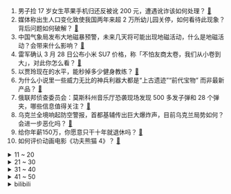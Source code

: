1. 男子捡 17 岁女生苹果手机归还反被讹 200 元，遭遇讹诈该如何处理？ [:link:](https://www.zhihu.com/question/649952116)
2. 媒体称出生人口变化致使我国两年来超 2 万所幼儿园关停，如何看待此现象？背后问题如何破解？ [:link:](https://www.zhihu.com/question/649976337)
3. 中国气象局发布大地磁暴预警，未来几天将可能出现地磁活动，什么是地磁活动？会带来什么影响？ [:link:](https://www.zhihu.com/question/649941504)
4. 雷军确认 3 月 28 日公布小米 SU7 价格，称「不怕友商太卷，我们从小卷到大」，对此你怎么看？ [:link:](https://www.zhihu.com/question/649961422)
5. 以贾玲现在的水平，能秒掉多少健身教练？ [:link:](https://www.zhihu.com/question/644761655)
6. 为什么小说里一些威力无比的神兵利器大都是“上古遗迹”“前代宝物” 而非最新产品？ [:link:](https://www.zhihu.com/question/25143373)
7. 俄联邦侦查委员会：莫斯科州音乐厅恐袭现场发现 500 多发子弹和 28 个弹夹，哪些信息值得关注？ [:link:](https://www.zhihu.com/question/649985315)
8. 乌克兰全境响起防空警报，首都基辅传出巨大爆炸声，目前乌克兰局势如何？会进一步恶化吗？ [:link:](https://www.zhihu.com/question/649933323)
9. 给你年薪150万，你愿意只干十年就退休吗？ [:link:](https://www.zhihu.com/question/649825967)
10. 如何评价动画电影《功夫熊猫 4》？ [:link:](https://www.zhihu.com/question/649615858)
<details>
<summary>11 ~ 20</summary>

11. 什么是捧杀？ [:link:](https://www.zhihu.com/question/526384022)
12. 俄媒公布恐袭事件嫌疑人招供细节，嫌犯称「为了钱，太久没有工作了，想干活」，如何看待此事？ [:link:](https://www.zhihu.com/question/649864215)
13. 网传收费站员工逼司机吃垃圾桶食物，涉事公司「对涉事人员作出停职检查处理决定」，有哪些信息值得关注？ [:link:](https://www.zhihu.com/question/649903938)
14. 2024 LPL 春季常规赛 MVP 你觉得会是谁？ [:link:](https://www.zhihu.com/question/649564363)
15. 与朋友相交，到底是以自己情绪为主还是迎合他人？ [:link:](https://www.zhihu.com/question/636847046)
16. “相逢已是上上签”，下一句该怎么接？ [:link:](https://www.zhihu.com/question/649910135)
17. 施耐庵是确有其人，还是某古代文学大咖的马甲？ [:link:](https://www.zhihu.com/question/533898457)
18. 墨脱公路为什么一定要修？ [:link:](https://www.zhihu.com/question/643371943)
19. 中年的男人的最大悲哀是什么？ [:link:](https://www.zhihu.com/question/554720667)
20. 高三建议回家自学吗？ [:link:](https://www.zhihu.com/question/640081300)
</details>
<details>
<summary>21 ~ 30</summary>

21. 如何分析凯末尔教诲土耳其人的：如果无法保持中立，那么，就加入有英国的一方？这个理论是否已经过时？ [:link:](https://www.zhihu.com/question/584169782)
22. 如何评价原神内鬼吧宣布与蓝色星原社区达成联合？ [:link:](https://www.zhihu.com/question/649928629)
23. 如何评价茹斯汀·特里耶执导的电影《坠落的审判》？ [:link:](https://www.zhihu.com/question/649167282)
24. 如果你是如懿传中的渣龙，你会给嫔妃们什么位分? [:link:](https://www.zhihu.com/question/649119835)
25. 春天享运动，有什么适合忙碌的职场人运动吗？ [:link:](https://www.zhihu.com/question/649985499)
26. 美食节上男子自带秤买板栗，老板直接掀摊并大喊「抢劫啊」，如何整治美食节乱象？老板将面临什么处罚？ [:link:](https://www.zhihu.com/question/649840270)
27. 有什么是你去了福州才知道的事？ [:link:](https://www.zhihu.com/question/499834662)
28. 有没有一张图能够证明你会做饭？ [:link:](https://www.zhihu.com/question/640840313)
29. 新能源汽车专用轮胎前景如何？它们在设计上升级了哪些方面？ [:link:](https://www.zhihu.com/question/649629237)
30. 如何评价金秀贤、金智媛主演的电视剧《眼泪女王》？ [:link:](https://www.zhihu.com/question/647629080)
</details>
<details>
<summary>31 ~ 40</summary>

31. 下雨天的时候喜欢做什么呢？ [:link:](https://www.zhihu.com/question/649844779)
32. 从骨子里善良的人是什么样的？ [:link:](https://www.zhihu.com/question/580208989)
33. vivo X Fold3马上要上了，有哪些值得入手的点？ [:link:](https://www.zhihu.com/question/649945421)
34. 库克称苹果 Vision Pro 头显产品年内将在中国上市，会持续加大在华研发投资，对此你有哪些期待？ [:link:](https://www.zhihu.com/question/649961679)
35. 免于刑事处罚和宣告无罪是一样吗？ [:link:](https://www.zhihu.com/question/648530063)
36. 安陵容如果遇到的是如懿，故事会不会不一样？ [:link:](https://www.zhihu.com/question/421287285)
37. 如何用“闲云”“听着”“患难”“鸡蛋”写一段话或者文章？ [:link:](https://www.zhihu.com/question/648924193)
38. 2024 LPL 春季赛TES VS AL，如何评价这场比赛？ [:link:](https://www.zhihu.com/question/649974621)
39. 嘿，我是十七岁的你，此刻的你有什么想对我说的吗？ [:link:](https://www.zhihu.com/question/641481627)
40. 2024 LPL 春季常规赛你心目中的最佳阵容都是谁？ [:link:](https://www.zhihu.com/question/649564025)
</details>
<details>
<summary>41 ~ 50</summary>

41. 婆婆白天带娃，我晚上带娃，我白天上班好累啊，我到底要不要辞职全职带娃？ [:link:](https://www.zhihu.com/question/649294197)
42. 2024 年 10 月我国养老金双轨制改革将结束 10 年的过渡期，意味着什么？会有哪些影响？ [:link:](https://www.zhihu.com/question/650009763)
43. 极氪回应南京展车「突然启动撞人」系管理失误，致 5 名观众受伤，哪些信息值得关注？ [:link:](https://www.zhihu.com/question/650007209)
44. 俄媒称涉嫌直接参与莫斯科音乐厅恐袭的四名嫌疑人是塔吉克斯坦公民，法院已批准羁押候审，哪些信息值得关注？ [:link:](https://www.zhihu.com/question/650008778)
45. 怎么提高大脑智力变得聪明? [:link:](https://www.zhihu.com/question/552643165)
46. 在这个春天里你最想和谁一起漫步在公园里？ [:link:](https://www.zhihu.com/question/649882664)
47. 2024年AI手机有什么好的选择？哪些会值得购买？ [:link:](https://www.zhihu.com/question/649921812)
48. 被网络诈骗了，心里不舒服很难走出这段阴影怎么办? [:link:](https://www.zhihu.com/question/645152506)
49. 运动中的哪些变化让你觉得「运动真的可以改变一个人」？ [:link:](https://www.zhihu.com/question/649218881)
50. 高三最后七十天怎么做? [:link:](https://www.zhihu.com/question/648531354)
</details><details>
<summary>bilibili</summary>

</details>